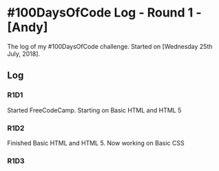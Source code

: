 # #100DaysOfCode Log - Round 1 - [Andy]

The log of my #100DaysOfCode challenge. Started on [Wednesday 25th July, 2018].

## Log

### R1D1 
Started FreeCodeCamp. Starting on Basic HTML and HTML 5

### R1D2
Finished Basic HTML and HTML 5. Now working on Basic CSS

### R1D3
